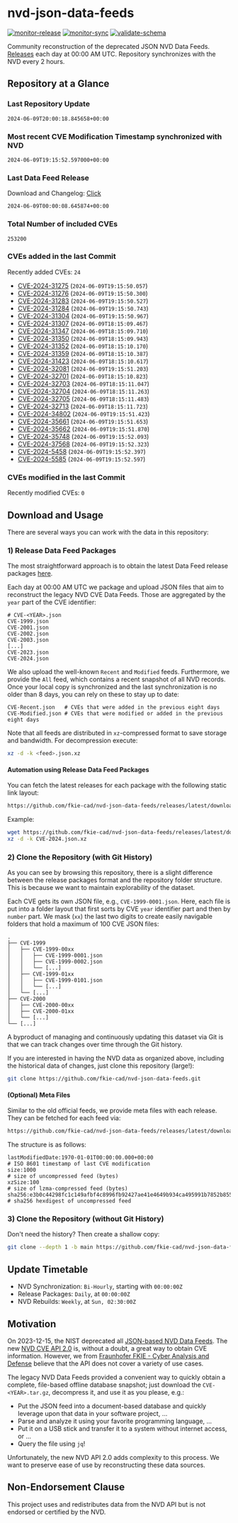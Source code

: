 # nvd-json-data-feeds

[![monitor-release](https://github.com/fkie-cad/nvd-json-data-feeds/actions/workflows/monitor_release.yml/badge.svg)](https://github.com/fkie-cad/nvd-json-data-feeds/actions/workflows/monitor_release.yml)
[![monitor-sync](https://github.com/fkie-cad/nvd-json-data-feeds/actions/workflows/monitor_sync.yml/badge.svg)](https://github.com/fkie-cad/nvd-json-data-feeds/actions/workflows/monitor_sync.yml)
[![validate-schema](https://github.com/fkie-cad/nvd-json-data-feeds/actions/workflows/validate_schema.yml/badge.svg)](https://github.com/fkie-cad/nvd-json-data-feeds/actions/workflows/validate_schema.yml)

Community reconstruction of the deprecated JSON NVD Data Feeds.
[Releases](https://github.com/fkie-cad/nvd-json-data-feeds/releases/latest) each day at 00:00 AM UTC.
Repository synchronizes with the NVD every 2 hours.

## Repository at a Glance

### Last Repository Update

```plain
2024-06-09T20:00:18.845658+00:00
```

### Most recent CVE Modification Timestamp synchronized with NVD

```plain
2024-06-09T19:15:52.597000+00:00
```

### Last Data Feed Release

Download and Changelog: [Click](https://github.com/fkie-cad/nvd-json-data-feeds/releases/latest)

```plain
2024-06-09T00:00:08.645874+00:00
```

### Total Number of included CVEs

```plain
253200
```

### CVEs added in the last Commit

Recently added CVEs: `24`

- [CVE-2024-31275](CVE-2024/CVE-2024-312xx/CVE-2024-31275.json) (`2024-06-09T19:15:50.057`)
- [CVE-2024-31276](CVE-2024/CVE-2024-312xx/CVE-2024-31276.json) (`2024-06-09T19:15:50.300`)
- [CVE-2024-31283](CVE-2024/CVE-2024-312xx/CVE-2024-31283.json) (`2024-06-09T19:15:50.527`)
- [CVE-2024-31284](CVE-2024/CVE-2024-312xx/CVE-2024-31284.json) (`2024-06-09T19:15:50.743`)
- [CVE-2024-31304](CVE-2024/CVE-2024-313xx/CVE-2024-31304.json) (`2024-06-09T19:15:50.967`)
- [CVE-2024-31307](CVE-2024/CVE-2024-313xx/CVE-2024-31307.json) (`2024-06-09T18:15:09.467`)
- [CVE-2024-31347](CVE-2024/CVE-2024-313xx/CVE-2024-31347.json) (`2024-06-09T18:15:09.710`)
- [CVE-2024-31350](CVE-2024/CVE-2024-313xx/CVE-2024-31350.json) (`2024-06-09T18:15:09.943`)
- [CVE-2024-31352](CVE-2024/CVE-2024-313xx/CVE-2024-31352.json) (`2024-06-09T18:15:10.170`)
- [CVE-2024-31359](CVE-2024/CVE-2024-313xx/CVE-2024-31359.json) (`2024-06-09T18:15:10.387`)
- [CVE-2024-31423](CVE-2024/CVE-2024-314xx/CVE-2024-31423.json) (`2024-06-09T18:15:10.617`)
- [CVE-2024-32081](CVE-2024/CVE-2024-320xx/CVE-2024-32081.json) (`2024-06-09T19:15:51.203`)
- [CVE-2024-32701](CVE-2024/CVE-2024-327xx/CVE-2024-32701.json) (`2024-06-09T18:15:10.823`)
- [CVE-2024-32703](CVE-2024/CVE-2024-327xx/CVE-2024-32703.json) (`2024-06-09T18:15:11.047`)
- [CVE-2024-32704](CVE-2024/CVE-2024-327xx/CVE-2024-32704.json) (`2024-06-09T18:15:11.263`)
- [CVE-2024-32705](CVE-2024/CVE-2024-327xx/CVE-2024-32705.json) (`2024-06-09T18:15:11.483`)
- [CVE-2024-32713](CVE-2024/CVE-2024-327xx/CVE-2024-32713.json) (`2024-06-09T18:15:11.723`)
- [CVE-2024-34802](CVE-2024/CVE-2024-348xx/CVE-2024-34802.json) (`2024-06-09T19:15:51.423`)
- [CVE-2024-35661](CVE-2024/CVE-2024-356xx/CVE-2024-35661.json) (`2024-06-09T19:15:51.653`)
- [CVE-2024-35662](CVE-2024/CVE-2024-356xx/CVE-2024-35662.json) (`2024-06-09T19:15:51.870`)
- [CVE-2024-35748](CVE-2024/CVE-2024-357xx/CVE-2024-35748.json) (`2024-06-09T19:15:52.093`)
- [CVE-2024-37568](CVE-2024/CVE-2024-375xx/CVE-2024-37568.json) (`2024-06-09T19:15:52.323`)
- [CVE-2024-5458](CVE-2024/CVE-2024-54xx/CVE-2024-5458.json) (`2024-06-09T19:15:52.397`)
- [CVE-2024-5585](CVE-2024/CVE-2024-55xx/CVE-2024-5585.json) (`2024-06-09T19:15:52.597`)


### CVEs modified in the last Commit

Recently modified CVEs: `0`



## Download and Usage

There are several ways you can work with the data in this repository:

### 1) Release Data Feed Packages

The most straightforward approach is to obtain the latest Data Feed release packages [here](https://github.com/fkie-cad/nvd-json-data-feeds/releases/latest).

Each day at 00:00 AM UTC we package and upload JSON files that aim to reconstruct the legacy NVD CVE Data Feeds.
Those are aggregated by the `year` part of the CVE identifier:

```
# CVE-<YEAR>.json
CVE-1999.json
CVE-2001.json
CVE-2002.json
CVE-2003.json
[...]
CVE-2023.json
CVE-2024.json
```

We also upload the well-known `Recent` and `Modified` feeds.
Furthermore, we provide the `All` feed, which contains a recent snapshot of all NVD records.
Once your local copy is synchronized and the last synchronization is no older than 8 days, you can rely on these to stay up to date:

```plain
CVE-Recent.json   # CVEs that were added in the previous eight days
CVE-Modified.json # CVEs that were modified or added in the previous eight days
```

Note that all feeds are distributed in `xz`-compressed format to save storage and bandwidth.
For decompression execute:

```sh
xz -d -k <feed>.json.xz
```

#### Automation using Release Data Feed Packages

You can fetch the latest releases for each package with the following static link layout:

```sh
https://github.com/fkie-cad/nvd-json-data-feeds/releases/latest/download/CVE-<YEAR>.json.xz
```

Example:

```sh
wget https://github.com/fkie-cad/nvd-json-data-feeds/releases/latest/download/CVE-2024.json.xz
xz -d -k CVE-2024.json.xz
```

### 2) Clone the Repository (with Git History)

As you can see by browsing this repository, there is a slight difference between the release packages format and the repository folder structure.
This is because we want to maintain explorability of the dataset.

Each CVE gets its own JSON file, e.g., `CVE-1999-0001.json`.
Here, each file is put into a folder layout that first sorts by CVE `year` identifier part and then by `number` part.
We mask (`xx`) the last two digits to create easily navigable folders that hold a maximum of 100 CVE JSON files:

```plain
.
├── CVE-1999
│   ├── CVE-1999-00xx
│   │   ├── CVE-1999-0001.json
│   │   ├── CVE-1999-0002.json
│   │   └── [...]
│   ├── CVE-1999-01xx
│   │   ├── CVE-1999-0101.json
│   │   └── [...]
│   └── [...]
├── CVE-2000
│   ├── CVE-2000-00xx
│   ├── CVE-2000-01xx
│   └── [...]
└── [...]
```

A byproduct of managing and continuously updating this dataset via Git is that we can track changes over time through the Git history.

If you are interested in having the NVD data as organized above, including the historical data of changes, just clone this repository (large!):

```sh
git clone https://github.com/fkie-cad/nvd-json-data-feeds.git
```

#### (Optional) Meta Files

Similar to the old official feeds, we provide meta files with each release. They can be fetched for each feed via:

```sh
https://github.com/fkie-cad/nvd-json-data-feeds/releases/latest/download/CVE-<YEAR>.meta
```

The structure is as follows:

```plain
lastModifiedDate:1970-01-01T00:00:00.000+00:00                          # ISO 8601 timestamp of last CVE modification
size:1000                                                               # size of uncompressed feed (bytes)
xzSize:100                                                              # size of lzma-compressed feed (bytes)
sha256:e3b0c44298fc1c149afbf4c8996fb92427ae41e4649b934ca495991b7852b855 # sha256 hexdigest of uncompressed feed
```

### 3) Clone the Repository (without Git History)

Don't need the history? Then create a shallow copy:

```sh
git clone --depth 1 -b main https://github.com/fkie-cad/nvd-json-data-feeds.git
```


## Update Timetable

* NVD Synchronization: `Bi-Hourly`, starting with `00:00:00Z`
* Release Packages: `Daily`, at `00:00:00Z`
* NVD Rebuilds: `Weekly`, at `Sun, 02:30:00Z`


## Motivation

On 2023-12-15, the NIST deprecated all [JSON-based NVD Data Feeds](https://nvd.nist.gov/vuln/data-feeds#divRetirementBanner-1).
The new [NVD CVE API 2.0](https://nvd.nist.gov/developers/vulnerabilities) is, without a doubt, a great way to obtain CVE information.
However, we from [Fraunhofer FKIE - Cyber Analysis and Defense](https://www.fkie.fraunhofer.de/en/departments/cad.html) believe that the API does not cover a variety of use cases.

The legacy NVD Data Feeds provided a convenient way to quickly obtain a complete, file-based offline database snapshot; just download the `CVE-<YEAR>.tar.gz`, decompress it, and use it as you please, e.g.:

- Put the JSON feed into a document-based database and quickly leverage upon that data in your software project, ...
- Parse and analyze it using your favorite programming language, ...
- Put it on a USB stick and transfer it to a system without internet access, or ...
- Query the file using `jq`!

Unfortunately, the new NVD API 2.0 adds complexity to this process.
We want to preserve ease of use by reconstructing these data sources.

## Non-Endorsement Clause

This project uses and redistributes data from the NVD API but is not endorsed or certified by the NVD.
